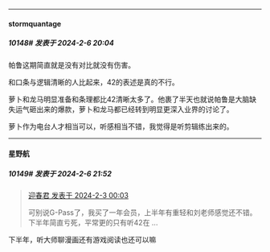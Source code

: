 
*****

####  stormquantage  
##### 10148#       发表于 2024-2-6 20:04

帕鲁这期简直就是没有对比就没有伤害。

和口条与逻辑清晰的人比起来，42的表述是真的不行。

萝卜和龙马明显准备和条理都比42清晰太多了。他裹了半天也就说帕鲁是大脑缺失运气砸出来的爆款，萝卜和龙马都已经转到明显更深入业界的讨论了。

萝卜作为电台人才相当可以，听感相当不错，我觉得是听剪辑练出来的。


*****

####  星野航  
##### 10149#       发表于 2024-2-6 21:52

<blockquote><a href="httphttps://bbs.saraba1st.com/2b/forum.php?mod=redirect&amp;goto=findpost&amp;pid=63866765&amp;ptid=1556697" target="_blank">迎春君 发表于 2024-2-3 00:03</a>

可别说G-Pass了，我买了一年会员，上半年有重轻和刘老师感觉还不错。下半年简直亏死，平常更的只有听42在 ...</blockquote>
下半年，听大师聊漫画还有游戏阅读也还可以嘛

